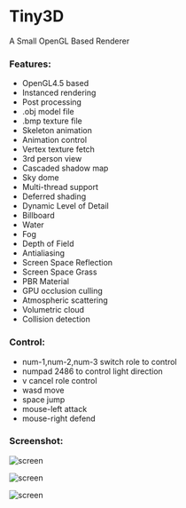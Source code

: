 # Tiny3D
A Small OpenGL Based Renderer  

### Features:    

- OpenGL4.5 based  
- Instanced rendering  
- Post processing  
- .obj model file    
- .bmp texture file  
- Skeleton animation  
- Animation control  
- Vertex texture fetch  
- 3rd person view  
- Cascaded shadow map  
- Sky dome  
- Multi-thread support  
- Deferred shading  
- Dynamic Level of Detail  
- Billboard  
- Water  
- Fog  
- Depth of Field  
- Antialiasing  
- Screen Space Reflection  
- Screen Space Grass  
- PBR Material  
- GPU occlusion culling  
- Atmospheric scattering  
- Volumetric cloud  
- Collision detection  
  
### Control:  

- num-1,num-2,num-3 switch role to control  
- numpad 2486 to control light direction  
- v cancel role control    
- wasd move  
- space jump  
- mouse-left attack  
- mouse-right defend  

### Screenshot:  

![screen](anim.gif)   

![screen](water.gif)  

![screen](collide.gif)  